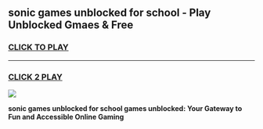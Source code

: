 
## sonic games unblocked for school - Play Unblocked Gmaes & Free
<h3>
<a href="https://news.freeplayer.one?title=sonic_games_unblocked_for_school&ref=16F">CLICK TO PLAY</a></h3>
<hr>

<h3>
<a href="https://news.freeplayer.one?title=sonic_games_unblocked_for_school&ref=16F">CLICK 2 PLAY</a>
  
</h3>

<a href="https://news.freeplayer.one?title=sonic_games_unblocked_for_school&ref=16F/"><img src="https://clearcache.store/games.png"></a>


**sonic games unblocked for school games unblocked: Your Gateway to Fun and Accessible Online Gaming**
